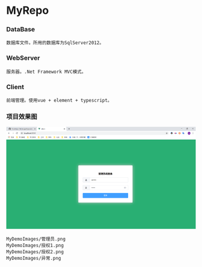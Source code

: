 # MyRepo
### DataBase
```
数据库文件。所用的数据库为SqlServer2012。
```
### WebServer
```
服务器。.Net Framework MVC模式。
```
### Client
```
前端管理。使用vue + element + typescript。
```
### 项目效果图

![lala](https://github.com/TomMao-CN/ImageDepository/blob/master/MyDemoImages/%E7%99%BB%E9%99%86.png)
```
MyDemoImages/管理员.png
MyDemoImages/授权1.png
MyDemoImages/授权2.png
MyDemoImages/异常.png
```
